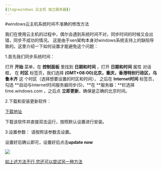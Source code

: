 ```yaml
---
{{tag>windows 云主机 独立服务器}}
---
```

#windows云主机系统时间不准确的修改方法

我们在使用云主机的过程中，偶尔会遇到系统时间不对，同步时间的时候又会出错，同步不成功的情况。
这是由于xen架构本身对windows系统支持上的缺陷导致的。这里介绍一下如何设置才能避免这个问题：

1.首先我们同步系统时间：

打开 **开始** 菜单，在 **控制面板** 里找到 **日期和时间** ，打开 **日期和时间** 属性 对话框，
在 **时区** 标签页，我们选择 **(GMT+08:00)北京，重庆，香港特别行政区，乌鲁木齐** 这    个时区（选择想要设置的时区和时间），
之后在 **Internet时间** 标签页，勾选 **自动与Internet时间服务器同步(S)，**在 **服务器：**栏选择
time.windows.com ，之后点 **立即更新**，确保是正确的北京时间。

2.下载和安装更新软件：

[下载地址](http://www.timesynctool.com/NetTimeSetup-314.exe)

下载该软件并直接双击运行，按照默认设置进行安装。

3.设置参数：
请按照该参数去设置。

设置好后确认即可，设置好后点击**update now**

![](http://kb.51hosting.com/_media/kb/ntp.png)

 [如上述方法不行,您还可以尝试另一种方法](http://kb.51hosting.com/kb/windows-time-set.md)